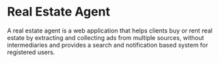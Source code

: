 # Real Estate Agent
A real estate agent is a web application that helps clients buy or rent real estate by extracting and collecting ads from multiple sources, without intermediaries and provides a search and notification based system for registered users.
